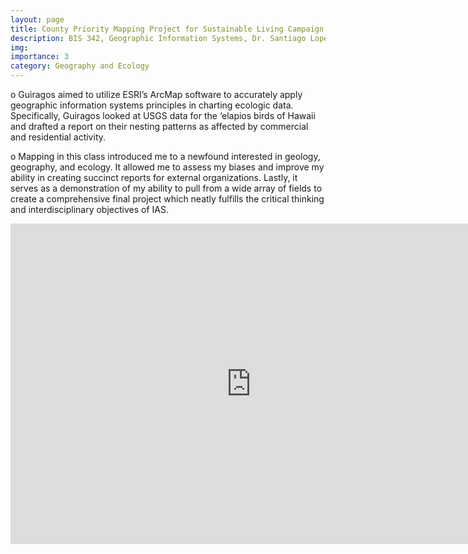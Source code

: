 ```yaml
---
layout: page
title: County Priority Mapping Project for Sustainable Living Campaign 
description: BIS 342, Geographic Information Systems, Dr. Santiago Lopez, Winter 2020.
img:
importance: 3
category: Geography and Ecology
---
```

o	Guiragos aimed to utilize ESRI’s ArcMap software to accurately apply geographic information systems principles in charting ecologic data. Specifically, Guiragos looked at USGS data for the ‘elapios birds of Hawaii and drafted a report on their nesting patterns as affected by commercial and residential activity.

o	Mapping in this class introduced me to a newfound interested in geology, geography, and ecology. It allowed me to assess my biases and improve my ability in creating succinct reports for external organizations. Lastly, it serves as a demonstration of my ability to pull from a wide array of fields to create a comprehensive final project which neatly fulfills the critical thinking and interdisciplinary objectives of IAS.

<iframe src="https://onedrive.live.com/embed?cid=A3620380E3656156&amp;resid=A3620380E3656156%211930&amp;authkey=AIFpYqz09UkBVrQ&amp;em=2" width="770px" height="513px" frameborder="0">This is an embedded <a target="_blank" href="https://office.com">Microsoft Office</a> document, powered by <a target="_blank" href="https://office.com/webapps">Office</a>.</iframe>